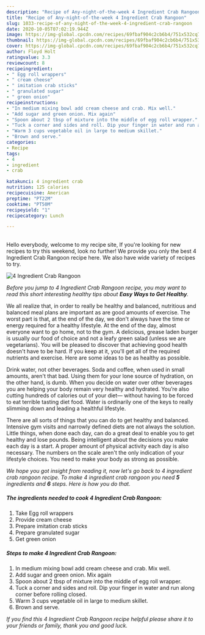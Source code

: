```yaml
---
description: "Recipe of Any-night-of-the-week 4 Ingredient Crab Rangoon"
title: "Recipe of Any-night-of-the-week 4 Ingredient Crab Rangoon"
slug: 1033-recipe-of-any-night-of-the-week-4-ingredient-crab-rangoon
date: 2020-10-05T07:02:19.944Z
image: https://img-global.cpcdn.com/recipes/69fbaf904c2cb6b4/751x532cq70/4-ingredient-crab-rangoon-recipe-main-photo.jpg
thumbnail: https://img-global.cpcdn.com/recipes/69fbaf904c2cb6b4/751x532cq70/4-ingredient-crab-rangoon-recipe-main-photo.jpg
cover: https://img-global.cpcdn.com/recipes/69fbaf904c2cb6b4/751x532cq70/4-ingredient-crab-rangoon-recipe-main-photo.jpg
author: Floyd Holt
ratingvalue: 3.3
reviewcount: 8
recipeingredient:
- " Egg roll wrappers"
- " cream cheese"
- " imitation crab sticks"
- " granulated sugar"
- " green onion"
recipeinstructions:
- "In medium mixing bowl add cream cheese and crab. Mix well."
- "Add sugar and green onion. Mix again"
- "Spoon about 2 tbsp of mixture into the middle of egg roll wrapper."
- "Tuck a corner and sides and roll. Dip your finger in water and run along corner before rolling closed."
- "Warm 3 cups vegetable oil in large to medium skillet."
- "Brown and serve."
categories:
- Recipe
tags:
- 4
- ingredient
- crab

katakunci: 4 ingredient crab 
nutrition: 125 calories
recipecuisine: American
preptime: "PT22M"
cooktime: "PT50M"
recipeyield: "1"
recipecategory: Lunch

---
```

<br>
Hello everybody, welcome to my recipe site, If you're looking for new recipes to try this weekend, look no further! We provide you only the best 4 Ingredient Crab Rangoon recipe here. We also have wide variety of recipes to try.
<br>


![4 Ingredient Crab Rangoon](https://img-global.cpcdn.com/recipes/69fbaf904c2cb6b4/751x532cq70/4-ingredient-crab-rangoon-recipe-main-photo.jpg)

<i>Before you jump to 4 Ingredient Crab Rangoon recipe, you may want to read this short interesting healthy tips about <strong>Easy Ways to Get Healthy</strong>.</i>

We all realize that, in order to really be healthy and balanced, nutritious and balanced meal plans are important as are good amounts of exercise. The worst part is that, at the end of the day, we don't always have the time or energy required for a healthy lifestyle. At the end of the day, almost everyone want to go home, not to the gym. A delicious, grease laden burger is usually our food of choice and not a leafy green salad (unless we are vegetarians). You will be pleased to discover that achieving good health doesn't have to be hard. If you keep at it, you'll get all of the required nutrients and exercise. Here are some ideas to be as healthy as possible.

Drink water, not other beverages. Soda and coffee, when used in small amounts, aren't that bad. Using them for your lone source of hydration, on the other hand, is dumb. When you decide on water over other beverages you are helping your body remain very healthy and hydrated. You’re also cutting hundreds of calories out of your diet— without having to be forced to eat terrible tasting diet food. Water is ordinarily one of the keys to really slimming down and leading a healthful lifestyle.

There are all sorts of things that you can do to get healthy and balanced. Intensive gym visits and narrowly defined diets are not always the solution. Little things, when done each day, can do a great deal to enable you to get healthy and lose pounds. Being intelligent about the decisions you make each day is a start. A proper amount of physical activity each day is also necessary. The numbers on the scale aren't the only indication of your lifestyle choices. You need to make your body as strong as possible. 


<i>We hope you got insight from reading it, now let's go back to 4 ingredient crab rangoon recipe. To make 4 ingredient crab rangoon you need <strong>5</strong> ingredients and <strong>6</strong> steps. Here is how you do that.
</i>

##### The ingredients needed to cook 4 Ingredient Crab Rangoon:

1. Take  Egg roll wrappers
1. Provide  cream cheese
1. Prepare  imitation crab sticks
1. Prepare  granulated sugar
1. Get  green onion


##### Steps to make 4 Ingredient Crab Rangoon:

1. In medium mixing bowl add cream cheese and crab. Mix well.
1. Add sugar and green onion. Mix again
1. Spoon about 2 tbsp of mixture into the middle of egg roll wrapper.
1. Tuck a corner and sides and roll. Dip your finger in water and run along corner before rolling closed.
1. Warm 3 cups vegetable oil in large to medium skillet.
1. Brown and serve.


<i>If you find this 4 Ingredient Crab Rangoon recipe helpful please share it to your friends or family, thank you and good luck.</i>
